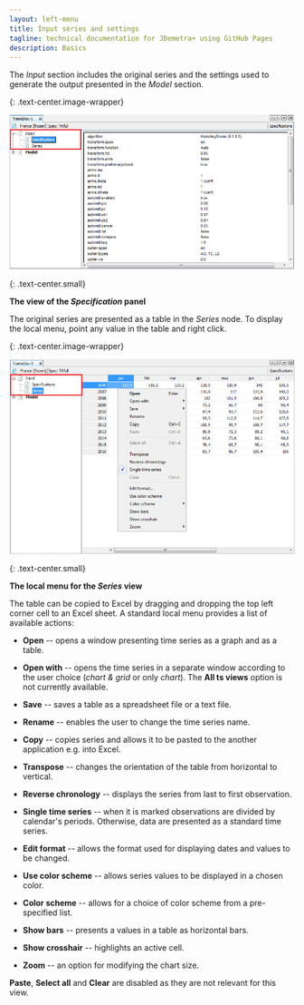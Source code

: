 ```yaml
---
layout: left-menu
title: Input series and settings
tagline: technical documentation for JDemetra+ using GitHub Pages
description: Basics
---
```


The *Input* section includes the original series and the settings used
to generate the output presented in the *Model* section.

{: .text-center.image-wrapper}

![Text](/assets/img/reference-manual/manual/image20_RMSB.png)

{: .text-center.small}

**The view of the *Specification* panel**

The original series are presented as a table in the *Series* node. To
display the local menu, point any value in the table and right click.

{: .text-center.image-wrapper}

![Text](/assets/img/reference-manual/manual/image21_RMSB.png)

{: .text-center.small}

**The local menu for the *Series* view**

The table can be copied to Excel by dragging and dropping the top left
corner cell to an Excel sheet. A standard local menu provides a list of
available actions:

-   **Open** -- opens a window presenting time series as a graph and as
    a table.

-   **Open with** -- opens the time series in a separate window
    according to the user choice (*chart & grid* or only *chart*). The **All
    ts views** option is not currently available.

-   **Save** -- saves a table as a spreadsheet file or a text file.

-   **Rename** -- enables the user to change the time series name.

-   **Copy** -- copies series and allows it to be pasted to the another
    application e.g. into Excel.

-   **Transpose** -- changes the orientation of the table from
    horizontal to vertical.

-   **Reverse chronology** -- displays the series from last to first
    observation.

-   **Single time series** -- when it is marked observations are divided
    by calendar's periods. Otherwise, data are presented as a standard
    time series.

-   **Edit format** -- allows the format used for displaying dates and
    values to be changed.

-   **Use color scheme** -- allows series values to be displayed in a
    chosen color.

-   **Color scheme** -- allows for a choice of color scheme from a
    pre-specified list.

-   **Show bars** -- presents a values in a table as horizontal bars.

-   **Show crosshair** -- highlights an active cell.

-   **Zoom** -- an option for modifying the chart size.

**Paste**, **Select all** and **Clear** are disabled as they are not
relevant for this view.
